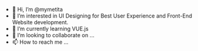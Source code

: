 - 👋 Hi, I’m @mymetita
- 👀 I’m interested in UI Designing for Best User Experience and Front-End Website development. 
- 🌱 I’m currently learning VUE.js
- 💞️ I’m looking to collaborate on ...
- 📫 How to reach me ...

<!---
mymetita/mymetita is a ✨ special ✨ repository because its `README.md` (this file) appears on your GitHub profile.
You can click the Preview link to take a look at your changes.
--->
